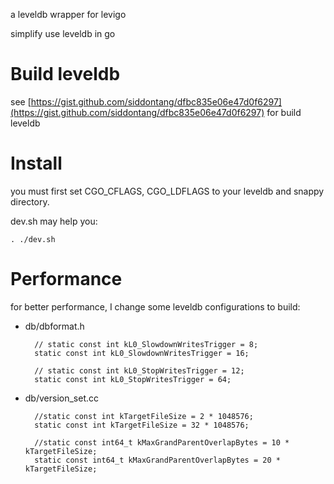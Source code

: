 a leveldb wrapper for levigo

simplify use leveldb in go

# Build leveldb

see [https://gist.github.com/siddontang/dfbc835e06e47d0f6297](https://gist.github.com/siddontang/dfbc835e06e47d0f6297) for build leveldb

# Install

you must first set CGO_CFLAGS, CGO_LDFLAGS to your leveldb and snappy directory.

dev.sh may help you:

    . ./dev.sh

# Performance

for better performance, I change some leveldb configurations to build:

+ db/dbformat.h

        // static const int kL0_SlowdownWritesTrigger = 8;
        static const int kL0_SlowdownWritesTrigger = 16;

        // static const int kL0_StopWritesTrigger = 12;
        static const int kL0_StopWritesTrigger = 64;

+ db/version_set.cc

        //static const int kTargetFileSize = 2 * 1048576;
        static const int kTargetFileSize = 32 * 1048576;

        //static const int64_t kMaxGrandParentOverlapBytes = 10 * kTargetFileSize;
        static const int64_t kMaxGrandParentOverlapBytes = 20 * kTargetFileSize;



